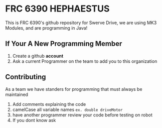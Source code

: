 # FRC 6390 HEPHAESTUS
This is FRC 6390's github repository for Swerve Drive, we are using MK3 Modules, and are programming in Java!


## If Your A New Programming Member
  1. Create a github **account**
  2. Ask a current Programmer on the team to add you to this organization
  
## Contributing
As a team we have standers for programming that must always be maintained
  1. Add comments explaining the code
  2. camelCase all variable names ```ex. double driveMotor```
  3. have another programmer review your code before testing on robot
  4. If you dont know ask
